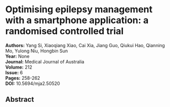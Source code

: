 # Optimising epilepsy management with a smartphone application: a randomised controlled trial

**Authors:** Yang Si, Xiaoqiang Xiao, Cai Xia, Jiang Guo, Qiukui Hao, Qianning Mo, Yulong Niu, Hongbin Sun  
**Year:** None  
**Journal:** Medical Journal of Australia  
**Volume:** 212  
**Issue:** 6  
**Pages:** 258-262  
**DOI:** 10.5694/mja2.50520  

## Abstract


